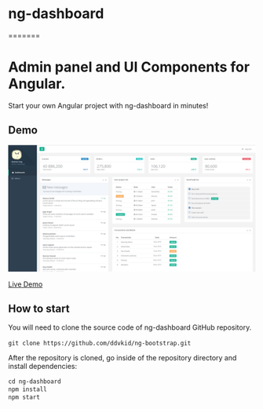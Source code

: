 # ng-dashboard
=======
# Admin panel and UI Components for Angular.

Start your own Angular project with ng-dashboard in minutes!

## Demo

<a target="_blank" href="https://ddvkid.github.io/ng-dashboard"><img src="./screenshot.png" width="600" alt="Sky Blue"/></a>

<a target="_blank" href="https://ddvkid.github.io/ng-dashboard">Live Demo</a>

## How to start

You will need to clone the source code of ng-dashboard GitHub repository.

`git clone https://github.com/ddvkid/ng-bootstrap.git`

After the repository is cloned, go inside of the repository directory and install dependencies:

```
cd ng-dashboard
npm install
npm start
```
